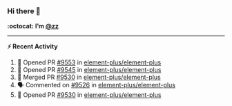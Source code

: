 ### Hi there 👋

**:octocat: I’m [@zz](https://github.com/holazz)**

---

**:zap: Recent Activity**

<!--START_SECTION:activity-->
1. 💪 Opened PR [#9553](https://github.com/element-plus/element-plus/pull/9553) in [element-plus/element-plus](https://github.com/element-plus/element-plus)
2. 💪 Opened PR [#9545](https://github.com/element-plus/element-plus/pull/9545) in [element-plus/element-plus](https://github.com/element-plus/element-plus)
3. 🎉 Merged PR [#9530](https://github.com/element-plus/element-plus/pull/9530) in [element-plus/element-plus](https://github.com/element-plus/element-plus)
4. 🗣 Commented on [#9526](https://github.com/element-plus/element-plus/issues/9526) in [element-plus/element-plus](https://github.com/element-plus/element-plus)
5. 💪 Opened PR [#9530](https://github.com/element-plus/element-plus/pull/9530) in [element-plus/element-plus](https://github.com/element-plus/element-plus)
<!--END_SECTION:activity-->
